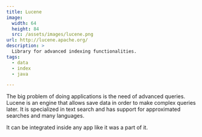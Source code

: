 ```yaml
---
title: Lucene
image: 
  width: 64
  height: 84
  src: /assets/images/lucene.png
url: http://lucene.apache.org/
description: >
  Library for advanced indexing functionalities.
tags:
  - data
  - index
  - java

---
```

The big problem of doing applications is
the need of advanced queries.
Lucene is an engine that allows save data
in order to make complex queries later.
It is specialized in text search
and has support for approximated searches
and many languages.

It can be integrated inside any app
like it was a part of it.


